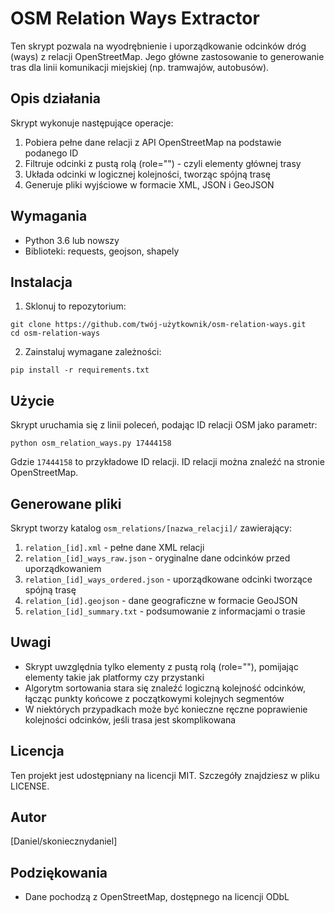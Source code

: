 # OSM Relation Ways Extractor

Ten skrypt pozwala na wyodrębnienie i uporządkowanie odcinków dróg (ways) z relacji OpenStreetMap. Jego główne zastosowanie to generowanie tras dla linii komunikacji miejskiej (np. tramwajów, autobusów).

## Opis działania

Skrypt wykonuje następujące operacje:
1. Pobiera pełne dane relacji z API OpenStreetMap na podstawie podanego ID
2. Filtruje odcinki z pustą rolą (role="") - czyli elementy głównej trasy
3. Układa odcinki w logicznej kolejności, tworząc spójną trasę
4. Generuje pliki wyjściowe w formacie XML, JSON i GeoJSON

## Wymagania

- Python 3.6 lub nowszy
- Biblioteki: requests, geojson, shapely

## Instalacja

1. Sklonuj to repozytorium:
```
git clone https://github.com/twój-użytkownik/osm-relation-ways.git
cd osm-relation-ways
```

2. Zainstaluj wymagane zależności:
```
pip install -r requirements.txt
```

## Użycie

Skrypt uruchamia się z linii poleceń, podając ID relacji OSM jako parametr:

```
python osm_relation_ways.py 17444158
```

Gdzie `17444158` to przykładowe ID relacji. ID relacji można znaleźć na stronie OpenStreetMap.

## Generowane pliki

Skrypt tworzy katalog `osm_relations/[nazwa_relacji]/` zawierający:

1. `relation_[id].xml` - pełne dane XML relacji
2. `relation_[id]_ways_raw.json` - oryginalne dane odcinków przed uporządkowaniem
3. `relation_[id]_ways_ordered.json` - uporządkowane odcinki tworzące spójną trasę
4. `relation_[id].geojson` - dane geograficzne w formacie GeoJSON
5. `relation_[id]_summary.txt` - podsumowanie z informacjami o trasie

## Uwagi

- Skrypt uwzględnia tylko elementy z pustą rolą (role=""), pomijając elementy takie jak platformy czy przystanki
- Algorytm sortowania stara się znaleźć logiczną kolejność odcinków, łącząc punkty końcowe z początkowymi kolejnych segmentów
- W niektórych przypadkach może być konieczne ręczne poprawienie kolejności odcinków, jeśli trasa jest skomplikowana

## Licencja

Ten projekt jest udostępniany na licencji MIT. Szczegóły znajdziesz w pliku LICENSE.

## Autor

[Daniel/skoniecznydaniel]

## Podziękowania

- Dane pochodzą z OpenStreetMap, dostępnego na licencji ODbL